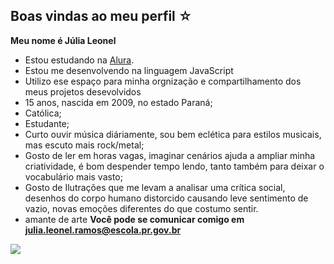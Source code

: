 ## Boas vindas ao meu perfil ☆

**Meu nome é Júlia Leonel**

- Estou estudando na [Alura](https://www.alura.com.br/).
- Estou me desenvolvendo na linguagem JavaScript
- Utilizo ese espaço para minha orgnização e compartilhamento dos meus projetos desevolvidos
- 15 anos, nascida em 2009, no estado Paraná;
- Católica;
- Estudante;
- Curto ouvir música diáriamente, sou bem eclética para estilos musicais, mas escuto mais rock/metal;
- Gosto de ler em horas vagas, imaginar cenários ajuda a ampliar minha criatividade, é bom despender tempo lendo, tanto também para deixar o vocabulário mais vasto;
- Gosto de Ilutrações que me levam a analisar uma crítica social, desenhos do corpo humano distorcido causando leve sentimento de vazio, novas emoções diferentes do que costumo sentir.
- amante de arte
  **Você pode se comunicar comigo em julia.leonel.ramos@escola.pr.gov.br**

![](https://media1.tenor.com/m/aVt3qyCkJ6IAAAAd/cellbit.gif)


